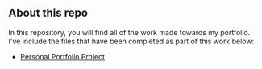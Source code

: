 ## About this repo

In this repository, you will find all of the work made towards my portfolio. I've include the files that have been completed as part of this work below:

- [Personal Portfolio Project](/index-portfolio.html)
